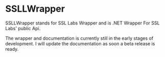 SSLLWrapper
===========

SSLLWrapper stands for SSL Labs Wrapper and is .NET Wrapper For SSL Labs' public Api.

The wrapper and documentation is currently still in the early stages of development. I will update the documentation as soon a beta release is ready.
